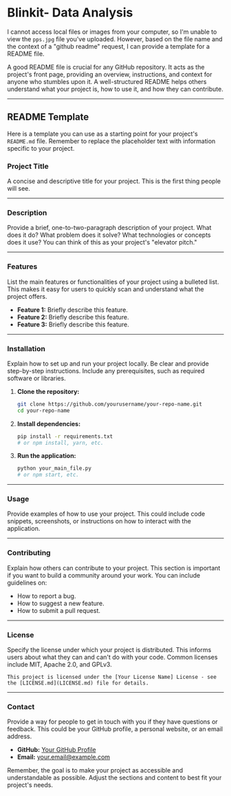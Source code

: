 # Blinkit- Data Analysis


I cannot access local files or images from your computer, so I'm unable to view the `pps.jpg` file you've uploaded. However, based on the file name and the context of a "github readme" request, I can provide a template for a README file.

A good README file is crucial for any GitHub repository. It acts as the project's front page, providing an overview, instructions, and context for anyone who stumbles upon it. A well-structured README helps others understand what your project is, how to use it, and how they can contribute.

-----

## README Template

Here is a template you can use as a starting point for your project's `README.md` file. Remember to replace the placeholder text with information specific to your project.

### Project Title

A concise and descriptive title for your project. This is the first thing people will see.

-----

### Description

Provide a brief, one-to-two-paragraph description of your project. What does it do? What problem does it solve? What technologies or concepts does it use? You can think of this as your project's "elevator pitch."

-----

### Features

List the main features or functionalities of your project using a bulleted list. This makes it easy for users to quickly scan and understand what the project offers.

  * **Feature 1:** Briefly describe this feature.
  * **Feature 2:** Briefly describe this feature.
  * **Feature 3:** Briefly describe this feature.

-----

### Installation

Explain how to set up and run your project locally. Be clear and provide step-by-step instructions. Include any prerequisites, such as required software or libraries.

1.  **Clone the repository:**
    ```bash
    git clone https://github.com/yourusername/your-repo-name.git
    cd your-repo-name
    ```
2.  **Install dependencies:**
    ```bash
    pip install -r requirements.txt
    # or npm install, yarn, etc.
    ```
3.  **Run the application:**
    ```bash
    python your_main_file.py
    # or npm start, etc.
    ```

-----

### Usage

Provide examples of how to use your project. This could include code snippets, screenshots, or instructions on how to interact with the application.

-----

### Contributing

Explain how others can contribute to your project. This section is important if you want to build a community around your work. You can include guidelines on:

  * How to report a bug.
  * How to suggest a new feature.
  * How to submit a pull request.

-----

### License

Specify the license under which your project is distributed. This informs users about what they can and can't do with your code. Common licenses include MIT, Apache 2.0, and GPLv3.

```
This project is licensed under the [Your License Name] License - see the [LICENSE.md](LICENSE.md) file for details.
```

-----

### Contact

Provide a way for people to get in touch with you if they have questions or feedback. This could be your GitHub profile, a personal website, or an email address.

  * **GitHub:** [Your GitHub Profile](https://github.com/yourusername)
  * **Email:** your.email@example.com

Remember, the goal is to make your project as accessible and understandable as possible. Adjust the sections and content to best fit your project's needs.
